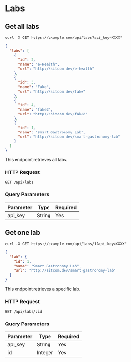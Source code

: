 # Labs

## Get all labs

```shell
curl -X GET https://example.com/api/labs?api_key=XXXX"
```

```json
{
  "labs": [
    {
      "id": 2,
      "name": "e-Health",
      "url": "http://sitcom.dev/e-health"
    },
    {
      "id": 3,
      "name": "Fake",
      "url": "http://sitcom.dev/fake"
    },
    {
      "id": 4,
      "name": "fake2",
      "url": "http://sitcom.dev/fake2"
    },
    {
      "id": 1,
      "name": "Smart Gastronomy Lab",
      "url": "http://sitcom.dev/smart-gastronomy-lab"
    }
  ]
}
```
This endpoint retrieves all labs.

### HTTP Request

`GET /api/labs`

### Query Parameters

Parameter | Type   | Required
--------- | ------ | --------
api_key   | String | Yes

## Get one lab

```shell
curl -X GET https://example.com/api/labs/1?api_key=XXXX"
```

```json
{
  "lab": {
    "id": 1,
    "name": "Smart Gastronomy Lab",
    "url": "http://sitcom.dev/smart-gastronomy-lab"
  }
}
```

This endpoint retrieves a specific lab.

### HTTP Request

`GET /api/labs/:id`

### Query Parameters

Parameter | Type    | Required
--------- | ----    | --------
api_key   | String  | Yes
id        | Integer | Yes
